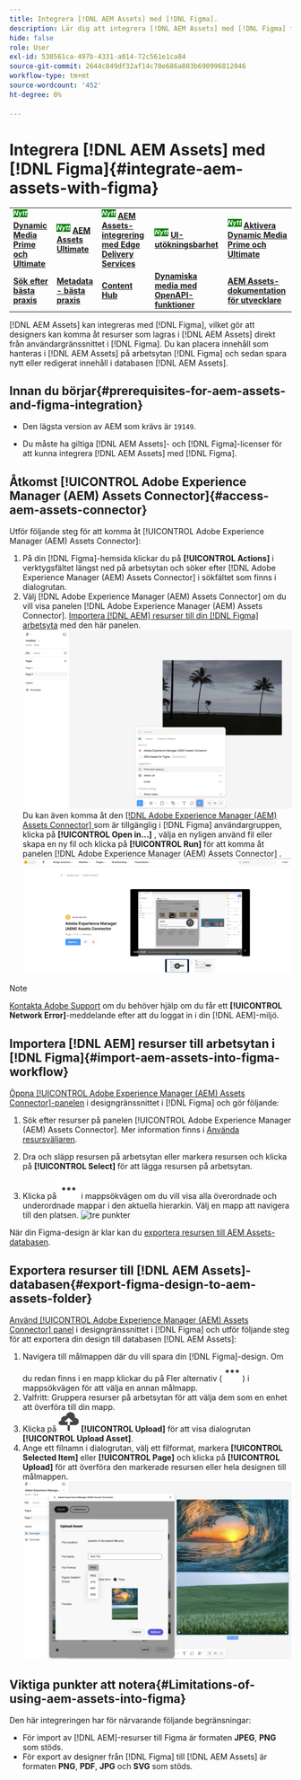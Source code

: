 ```yaml
---
title: Integrera [!DNL AEM Assets] med [!DNL Figma].
description: Lär dig att integrera [!DNL AEM Assets] med [!DNL Figma] för att komma åt och använda organisationens resurser i ditt  [!DNL Figma] designarbetsflöde.
hide: false
role: User
exl-id: 530561ca-497b-4331-a014-72c561e1ca84
source-git-commit: 2644c849df32af14c70e686a803b690996812046
workflow-type: tm+mt
source-wordcount: '452'
ht-degree: 0%

---
```


# Integrera [!DNL AEM Assets] med [!DNL Figma]{#integrate-aem-assets-with-figma}

<table>
    <tr>
        <td>
            <sup style= "background-color:#008000; color:#FFFFFF; font-weight:bold"><i>Nytt</i></sup> <a href="/help/assets/dynamic-media/dm-prime-ultimate.md"><b>Dynamic Media Prime och Ultimate</b></a>
        </td>
        <td>
            <sup style= "background-color:#008000; color:#FFFFFF; font-weight:bold"><i>Nytt</i></sup> <a href="/help/assets/assets-ultimate-overview.md"><b>AEM Assets Ultimate</b></a>
        </td>
        <td>
            <sup style= "background-color:#008000; color:#FFFFFF; font-weight:bold"><i>Nytt</i></sup> <a href="/help/assets/integrate-aem-assets-edge-delivery-services.md"><b>AEM Assets-integrering med Edge Delivery Services</b></a>
        </td>
        <td>
            <sup style= "background-color:#008000; color:#FFFFFF; font-weight:bold"><i>Nytt</i></sup> <a href="/help/assets/aem-assets-view-ui-extensibility.md"><b>UI-utökningsbarhet</b></a>
        </td>
          <td>
            <sup style= "background-color:#008000; color:#FFFFFF; font-weight:bold"><i>Nytt</i></sup> <a href="/help/assets/dynamic-media/enable-dynamic-media-prime-and-ultimate.md"><b>Aktivera Dynamic Media Prime och Ultimate</b></a>
        </td>
    </tr>
    <tr>
        <td>
            <a href="/help/assets/search-best-practices.md"><b>Sök efter bästa praxis</b></a>
        </td>
        <td>
            <a href="/help/assets/metadata-best-practices.md"><b>Metadata - bästa praxis</b></a>
        </td>
        <td>
            <a href="/help/assets/product-overview.md"><b>Content Hub</b></a>
        </td>
        <td>
            <a href="/help/assets/dynamic-media-open-apis-overview.md"><b>Dynamiska media med OpenAPI-funktioner</b></a>
        </td>
        <td>
            <a href="https://developer.adobe.com/experience-cloud/experience-manager-apis/"><b>AEM Assets-dokumentation för utvecklare</b></a>
        </td>
    </tr>
</table>

[!DNL AEM Assets] kan integreras med [!DNL Figma], vilket gör att designers kan komma åt resurser som lagras i [!DNL AEM Assets] direkt från användargränssnittet i [!DNL Figma]. Du kan placera innehåll som hanteras i [!DNL AEM Assets] på arbetsytan [!DNL Figma] och sedan spara nytt eller redigerat innehåll i databasen [!DNL AEM Assets].

## Innan du börjar{#prerequisites-for-aem-assets-and-figma-integration}

* Den lägsta version av AEM som krävs är `19149`.

* Du måste ha giltiga [!DNL AEM Assets]- och [!DNL Figma]-licenser för att kunna integrera [!DNL AEM Assets] med [!DNL Figma].

## Åtkomst [!UICONTROL Adobe Experience Manager (AEM) Assets Connector]{#access-aem-assets-connector}

Utför följande steg för att komma åt [!UICONTROL Adobe Experience Manager (AEM) Assets Connector]:

1. På din [!DNL Figma]-hemsida klickar du på **[!UICONTROL Actions]** i verktygsfältet längst ned på arbetsytan och söker efter [!DNL Adobe Experience Manager (AEM) Assets Connector] i sökfältet som finns i dialogrutan.
1. Välj [!DNL Adobe Experience Manager (AEM) Assets Connector] om du vill visa panelen [!DNL Adobe Experience Manager (AEM) Assets Connector]. [Importera [!DNL AEM] resurser till din [!DNL Figma] arbetsyta](#import-aem-assets-into-figma-workflow) med den här panelen.
   ![åtgärder](/help/assets/assets/actions-on-figma.png)
Du kan även komma åt den [[!DNL Adobe Experience Manager (AEM) Assets Connector] ](https://www.figma.com/community/plugin/1512561378275712210/adobe-experience-manager-aem-assets-connector) som är tillgänglig i [!DNL Figma] användargruppen, klicka på **[!UICONTROL Open in...]** , välja en nyligen använd fil eller skapa en ny fil och klicka på **[!UICONTROL Run]** för att komma åt panelen [!DNL Adobe Experience Manager (AEM) Assets Connector] .
   ![plugin-page-on-figma-community](/help/assets/assets/plugin-page-on-figma-community.png)

>[!NOTE]
>
> [Kontakta Adobe Support](https://helpx.adobe.com/contact.html) om du behöver hjälp om du får ett **[!UICONTROL Network Error]**-meddelande efter att du loggat in i din [!DNL AEM]-miljö.

## Importera [!DNL AEM] resurser till arbetsytan i [!DNL Figma]{#import-aem-assets-into-figma-workflow}

[Öppna [!UICONTROL Adobe Experience Manager (AEM) Assets Connector]-panelen](#access-aem-assets-connector) i designgränssnittet i [!DNL Figma] och gör följande:

1. Sök efter resurser på panelen [!UICONTROL Adobe Experience Manager (AEM) Assets Connector]. Mer information finns i [Använda resursväljaren](https://experienceleague.adobe.com/en/docs/experience-manager-cloud-service/content/assets/manage/asset-selector/overview-asset-selector#using-asset-selector).

1. Dra och släpp resursen på arbetsytan eller markera resursen och klicka på **[!UICONTROL Select]** för att lägga resursen på arbetsytan.

1. Klicka på ![tre punkter](/help/assets/assets/three-dots.svg) i mappsökvägen om du vill visa alla överordnade och underordnade mappar i den aktuella hierarkin. Välj en mapp att navigera till den platsen.
   ![tre punkter](/help/assets/assets/assets-folder-structure.png)

När din Figma-design är klar kan du [exportera resursen till AEM Assets-databasen](#export-figma-design-to-aem-assets-folder).

## Exportera resurser till [!DNL AEM Assets]-databasen{#export-figma-design-to-aem-assets-folder}

[Använd [!UICONTROL Adobe Experience Manager (AEM) Assets Connector] panel](#access-aem-assets-connector) i designgränssnittet i [!DNL Figma] och utför följande steg för att exportera din design till databasen [!DNL AEM Assets]:

1. Navigera till målmappen där du vill spara din [!DNL Figma]-design. Om du redan finns i en mapp klickar du på Fler alternativ (![tre punkter](/help/assets/assets/three-dots.svg)) i mappsökvägen för att välja en annan målmapp.
1. Valfritt: Gruppera resurser på arbetsytan för att välja dem som en enhet att överföra till din mapp.
1. Klicka på ![filöverföring](/help/assets/assets/upload-icon.svg) **[!UICONTROL Upload]** för att visa dialogrutan **[!UICONTROL Upload Asset]**.
1. Ange ett filnamn i dialogrutan, välj ett filformat, markera **[!UICONTROL Selected Item]** eller **[!UICONTROL Page]** och klicka på **[!UICONTROL Upload]** för att överföra den markerade resursen eller hela designen till målmappen.
   ![överför figma-design](/help/assets/assets/upload-figma-design.png)

## Viktiga punkter att notera{#Limitations-of-using-aem-assets-into-figma}

Den här integreringen har för närvarande följande begränsningar:

* För import av [!DNL AEM]-resurser till Figma är formaten **JPEG**, **PNG** som stöds.
* För export av designer från [!DNL Figma] till [!DNL AEM Assets] är formaten **PNG**, **PDF**, **JPG** och **SVG** som stöds.
